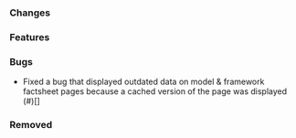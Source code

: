 ### Changes

### Features

### Bugs
- Fixed a bug that displayed outdated data on model & framework factsheet pages because a cached version of the page was displayed (#)[]

### Removed
